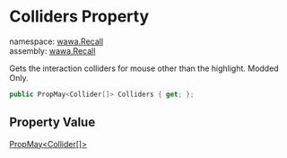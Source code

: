 # Colliders Property

namespace: [wawa\.Recall](../../wawa.Recall.md)<br />
assembly: [wawa\.Recall](../../../wawa.Recall.md)

Gets the interaction colliders for mouse other than the highlight\. Modded Only\.

```csharp
public PropMay<Collider[]> Colliders { get; };
```

## Property Value

[PropMay\<Collider\[\]\>](../../../wawa.Recall/wawa.Recall/PropMay\`1.md)

